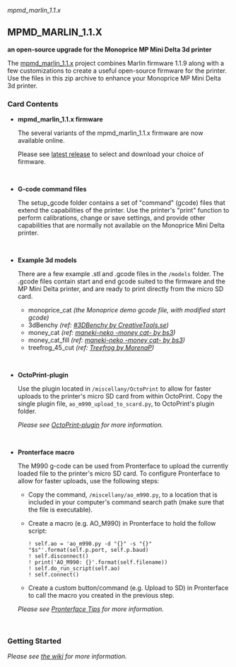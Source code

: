 _mpmd_marlin_1.1.x_

## MPMD_MARLIN_1.1.X

__an open-source upgrade for the Monoprice MP Mini Delta 3d printer__

The [mpmd_marlin_1.1.x](https:/github.com/aegean-odyssey/mpmd_marlin_1.1.x)
project combines Marlin firmware 1.1.9 along with a few customizations to
create a useful open-source firmware for the printer. Use the files in this
zip archive to enhance your Monoprice MP Mini Delta 3d printer.

### Card Contents

* __mpmd_marlin_1.1.x firmware__

  The several variants of the mpmd_marlin_1.1.x firmware are now available
  online.

  Please see [latest release](https://github.com/aegean-odyssey/mpmd_marlin_1.1.x/releases/latest)
  to select and download your choice of firmware.

  &nbsp;
  
* __G-code command files__

  The setup_gcode folder contains a set of "command" (gcode) files
  that extend the capabilities of the printer. Use the printer's
  "print" function to perform calibrations, change or save settings,
  and provide other capabilities that are normally not available on
  the Monoprice Mini Delta printer.

  &nbsp;

* __Example 3d models__

  There are a few example .stl and .gcode files in the `/models` folder.
  The .gcode files contain start and end gcode suited to the firmware and
  the MP Mini Delta printer, and are ready to print directly from the
  micro SD card.

  * monoprice_cat
_(the Monoprice demo gcode file, with modified start gcode)_
  * 3dBenchy
_(ref: [#3DBenchy by CreativeTools.se](https://www.thingiverse.com/thing:763622))_
  * money_cat
_(ref: [maneki-neko -money cat- by bs3](https://www.thingiverse.com/thing:923108))_
  * money_cat_fill
_(ref: [maneki-neko -money cat- by bs3](https://www.thingiverse.com/thing:923108))_
  * treefrog_45_cut
_(ref: [Treefrog by MorenaP](https://www.thingiverse.com/thing:18479))_

  &nbsp;

* __OctoPrint-plugin__

  Use the plugin located in `/miscellany/OctoPrint` to allow for faster
  uploads to the printer's micro SD card from within OctoPrint. Copy the
  single plugin file, `ao_m990_upload_to_scard.py`, to OctoPrint's plugin
  folder.

  _Please see
[OctoPrint-plugin](https://github.com/aegean-odyssey/mpmd_marlin_1.1.x/wiki/OctoPrint-plugin)
for more information._

  &nbsp;

* __Pronterface macro__

  The M990 g-code can be used from Pronterface to upload the currently
  loaded file to the printer's micro SD card. To configure Pronterface
  to allow for faster uploads, use the following steps:

  * Copy the command, `/miscellany/ao_m990.py`, to a location that is
  included in your computer's command search path (make sure that the
  file is executable).

  * Create a macro (e.g. AO_M990) in Pronterface to hold the follow script:

    ```
    ! self.ao = 'ao_m990.py -d "{}" -s "{}" "$s"'.format(self.p.port, self.p.baud)
    ! self.disconnect()
    ! print('AO_M990: {}'.format(self.filename))
    ! self.do_run_script(self.ao)
    ! self.connect()
    ```

  * Create a custom button/command (e.g. Upload to SD) in Pronterface to
  call the macro you created in the previous step.

  _Please see
[Pronterface Tips](https://github.com/aegean-odyssey/mpmd_marlin_1.1.x/wiki/Pronterface-Tips)
for more information._

  &nbsp;

### Getting Started

_Please see
[the wiki](https://github.com/aegean-odyssey/mpmd_marlin_1.1.x/wiki)
for more information._
